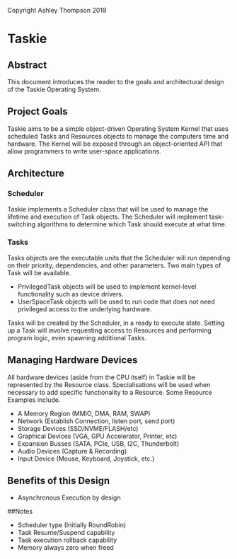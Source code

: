 Copyright Ashley Thompson 2019

# Taskie

## Abstract
This document introduces the reader to the goals and architectural design of the 
Taskie Operating System.

## Project Goals
Taskie aims to be a simple object-driven Operating System Kernel that uses scheduled 
Tasks and Resources objects to manage the computers time and hardware. The Kernel 
will be exposed through an object-oriented API that allow programmers to write 
user-space applications.

## Architecture

### Scheduler
Taskie implements a Scheduler class that will be used to manage the lifetime and 
execution of Task objects. The Scheduler will implement task-switching algorithms 
to determine which Task should execute at what time.

### Tasks
Tasks objects are the executable units that the Scheduler will run depending on 
their priority, dependencies, and other parameters. Two main types of Task will 
be available.

* PrivilegedTask objects will be used to implement kernel-level functionality 
  such as device drivers. 
* UserSpaceTask objects will be used to run code that does not need privileged 
  access to the underlying hardware.

Tasks will be created by the Scheduler, in a ready to execute state. Setting up 
a Task will involve requesting access to Resources and performing program logic, 
even spawning additional Tasks.

## Managing Hardware Devices

All hardware devices (aside from the CPU itself) in Taskie will be represented 
by the Resource class. Specialisations will be used when necessary to add specific 
functionality to a Resource. Some Resource Examples include.

* A Memory Region (MMIO, DMA, RAM, SWAP)
* Network (Establish Connection, listen port, send port)
* Storage Devices (SSD/NVME/FLASH/etc)
* Graphical Devices (VGA, GPU Accelerator, Printer, etc)
* Expansion Busses (SATA, PCIe, USB, I2C, Thunderbolt)
* Audio Devices (Capture & Recording)
* Input Device (Mouse, Keyboard, Joystick, etc.)

## Benefits of this Design
* Asynchronous Execution by design

##Notes
* Scheduler type (Initially RoundRobin)
* Task Resume/Suspend capability
* Task execution rollback capability
* Memory always zero when freed

